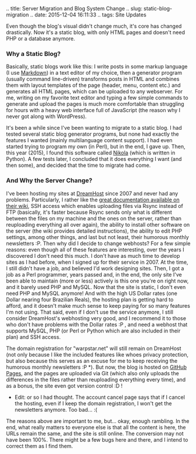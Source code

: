 .. title: Server Migration and Blog System Change
.. slug: static-blog-migration
.. date: 2015-12-04 16:11:33
.. tags: Site Updates

Even though the blog's visual didn't change much, it's core has changed drastically. Now it's a static blog, with only HTML pages and doesn't need PHP or a database anymore.

### Why a Static Blog?

Basically, static blogs work like this: I write posts in some markup language (I use [Markdown][mdhp]) in a text editor of my choice, then a generator program (usually command line-driven) transforms posts in HTML and combines them with layout templates of the page (header, menu, content etc.) and generates all HTML pages, which can be uploaded to any webserver. For me, writing on my favorite text editor and typing a few simple commands to generate and upload the pages is much more comfortable than struggling for hours with a heavy web interface full of JavaScript (the reason why I never got along with WordPress).

It's been a while since I've been wanting to migrate to a static blog. I had tested several static blog generator programs, but none had exactly the features I wanted (mainly multilanguage content support). I had even started trying to program my own (in Perl), but in the end, I gave up. Then, this year (2015), I found this software called [Nikola][nikolahp] (which is written in Python). A few tests later, I concluded that it does everything I want (and then some), and decided that the time to migrate had come.

### And Why the Server Change?

I've been hosting my sites at [DreamHost][dhhp] since 2007 and never had any problems. Particularly, I rather like the [great documentation available on their wiki][dhwiki], SSH access which enables uploading files via Rsync instead of FTP (basically, it's faster because Rsync sends only what is different between the files on my machine and the ones on the server, rather than reuploading everything all over again), the ability to install other software on the server (the wiki provides detailed instructions), the ability to edit PHP settings, among other things, and last but not least, their humorous monthly newsletters :P. Then why did I decide to change webhosts? For a few simple reasons: even though all of these features are interesting, over the years I discovered I don't need this much. I don't have as much time to develop sites as I had before, when I signed up for their service in 2007. At the time, I still didn't have a job, and believed I'd work designing sites. Then, I got a job as a Perl programmer, years passed and, in the end, the only site I've been able to maintain (more or less) actively is this one you're on right now, and it barely used PHP and MySQL. Now that the site is static, I don't even need PHP and MySQL anymore! And with the high US Dollar rates (one Dollar nearing four Brazilian Reals), the hosting plan is getting hard to afford, and it doesn't make much sense to keep paying for so many features I'm not using. That said, even if I don't use the service anymore, I still consider DreamHost's webhosting very good, and I recommend it to those who don't have problems with the Dollar rates :P , and need a webhost that supports MySQL, PHP (or Perl or Python which are also included in their plan) and SSH access.

The domain registration for "warpstar.net" will still remain on DreamHost (not only because I like the included features like whoes privacy protection, but also because this serves as an excuse for me to keep receiving the humorous monthly newsletters :P *). But now, the blog is hosted on [GitHub Pages][ghpageshp], and the pages are uploaded via Git (which also only uploads the differences in the files rather than reuploading everything every time), and as a bonus, the site even got version control :D !

* Edit: or so I had thought. The account cancel page says that if I cancel the hosting, even if I keep the domain registration, I won't get the newsletters anymore. Too bad... :(

The reasons above are important to me, but... okay, enough rambling. In the end, what really matters to everyone else is that all the content is here, the URLs remain the same, and the site is still online. The conversion may not have been 100%. There might be a few bugs here and there, and I intend to correct them as I find them.




[mdhp]: https://daringfireball.net/projects/markdown/
[nikolahp]: https://getnikola.com/
[dhhp]: http://www.dreamhost.com/r.cgi?362621
[dhwiki]: http://wiki.dreamhost.com/
[ghpageshp]: https://pages.github.com/